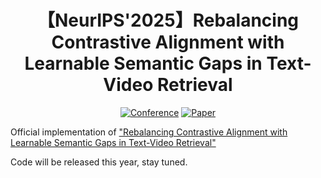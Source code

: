 <div align="center">
  
# 【NeurIPS'2025】Rebalancing Contrastive Alignment with Learnable Semantic Gaps in Text-Video Retrieval
[![Conference](https://img.shields.io/badge/NeurIPS-2025-ff69b4.svg)](https://nips.cc/Conferences/2025)
[![Paper](http://img.shields.io/badge/Paper-arxiv.2505.12499-FF6B6B.svg)](https://arxiv.org/abs/2505.12499)
</div>

Official implementation of ["Rebalancing Contrastive Alignment with Learnable Semantic Gaps in Text-Video Retrieval"](https://arxiv.org/abs/2505.12499)

Code will be released this year, stay tuned.
